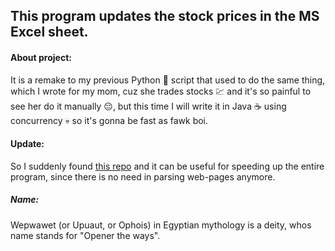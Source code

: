 ## This program updates the stock prices in the MS Excel sheet.
#### About project:
It is a remake to my previous Python 🐍 script that used to do the same thing, 
which I wrote for my mom, cuz she trades stocks 💹 and it's so painful to see her do it manually 😔, 
but this time I will write it in Java ☕ using concurrency 💀 so it's gonna be fast as fawk boi.
#### Update:
So I suddenly found [this repo](https://github.com/Tinkoff/investAPI) and it can be useful for speeding up the entire 
program, since there is no need in parsing web-pages anymore.
##### Name:
Wepwawet (or Upuaut, or Ophois) in Egyptian mythology is a deity, whos name stands for "Opener the ways".
